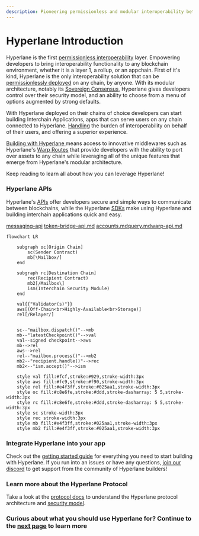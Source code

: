 ```yaml
---
description: Pioneering permissionless and modular interoperability between blockchains
---
```


# Hyperlane Introduction

Hyperlane is the first [permissionless interoperability](deploy/permissionless-interoperability.md) layer. Empowering developers to bring interoperability functionality to any blockchain environment, whether it is a layer 1, a rollup, or an appchain. First of it's kind, Hyperlane is the only interoperability solution that can be [permissionlessly deployed](deploy/deploy-hyperlane/) on any chain, by anyone. With its modular architecture, notably its [Sovereign Consensus](protocol/sovereign-consensus.md), Hyperlane gives developers control over their security model, and an ability to choose from a menu of options augmented by strong defaults.&#x20;

With Hyperlane deployed on their chains of choice developers can start building Interchain Applications, apps that can serve users on any chain connected to Hyperlane. [Handling](apis/messaging-api/receive.md) the burden of interoperability on behalf of their users, and offering a superior experience.&#x20;

[Building with Hyperlane ](build-with-hyperlane/quickstarts/)means access to innovative middlewares such as Hyperlane's [Warp Routes](apis/warp-api.md) that provide developers with the ability to port over assets to any chain while leveraging all of the unique features that emerge from Hyperlane's modular architecture.

Keep reading to learn all about how you can leverage Hyperlane!

### **Hyperlane APIs**

Hyperlane's [APIs](./#hyperlane-apis) offer developers secure and simple ways to communicate between blockchains, while the Hyperlane [SDKs](broken-reference) make using Hyperlane and building interchain applications quick and easy.&#x20;

[messaging-api](apis/messaging-api/ "mention") [token-bridge-api.md](apis/token-bridge-api.md "mention") [accounts.md](apis/accounts.md "mention")[query.md](apis/query.md "mention")[warp-api.md](apis/warp-api.md "mention")



```mermaid
flowchart LR
    
    subgraph oc[Origin Chain]
        sc(Sender Contract) 
        mb[\Mailbox/]
    end
    
    subgraph rc[Destination Chain]
        rec(Recipient Contract)
        mb2[/Mailbox\]
        ism(Interchain Security Module)
    end

    val{{"Validator(s)"}}
    aws[(Off-Chain<br>Highly-Available<br>Storage)]
    rel[/Relayer/]

    
    sc--"mailbox.dispatch()"-->mb
    mb--"latestCheckpoint()"-->val
    val--signed checkpoint-->aws
    mb-->rel
    aws-->rel
    rel--"mailbox.process()"-->mb2
    mb2--"recipient.handle()"-->rec
    mb2<--"ism.accept()"-->ism
    
    style val fill:#fcf,stroke:#929,stroke-width:3px
    style aws fill:#fc9,stroke:#f90,stroke-width:3px
    style rel fill:#e4f3ff,stroke:#025aa1,stroke-width:3px 
    style oc fill:#c8e6fe,stroke:#ddd,stroke-dasharray: 5 5,stroke-width:3px
    style rc fill:#c8e6fe,stroke:#ddd,stroke-dasharray: 5 5,stroke-width:3px
    style sc stroke-width:3px
    style rec stroke-width:3px
    style mb fill:#e4f3ff,stroke:#025aa1,stroke-width:3px
    style mb2 fill:#e4f3ff,stroke:#025aa1,stroke-width:3px
```

### Integrate Hyperlane into your app

Check out the [getting started guide](introduction/getting-started.md) for everything you need to start building with Hyperlane. If you run into an issues or have any questions, [join our discord](https://discord.gg/hyperlane) to get support from the community of Hyperlane builders!

### Learn more about the Hyperlane Protocol

Take a look at the [protocol docs](protocol/overview.md) to understand the Hyperlane protocol architecture and [security model](protocol/sovereign-consensus.md).

### Curious about what you should use Hyperlane for? Continue to the [next page](introduction/why-hyperlane/) to learn more&#x20;

